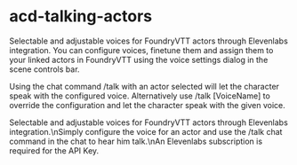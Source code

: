 # acd-talking-actors
Selectable and adjustable voices for FoundryVTT actors through Elevenlabs integration. You can configure voices, finetune them and assign them to your linked actors in FoundryVTT using the voice settings dialog in the scene controls bar.

Using the chat command /talk with an actor selected will let the character speak with the configured voice. Alternatively use /talk [VoiceName] to override the configuration and let the character speak with the given voice.

Selectable and adjustable voices for FoundryVTT actors through Elevenlabs integration.\\nSimply configure the voice for an actor and use the /talk chat command in the chat to hear him talk.\\nAn Elevenlabs subscription is required for the API Key.
